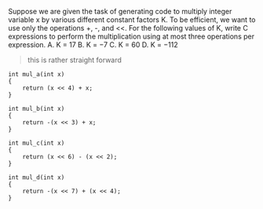 Suppose we are given the task of generating code to multiply integer variable x
by various different constant factors K. To be efficient, we want to use only the
operations +, -, and <<. For the following values of K, write C expressions to
perform the multiplication using at most three operations per expression.
A. K = 17
B. K = −7
C. K = 60
D. K = −112

> this is rather straight forward

```
int mul_a(int x)
{
    return (x << 4) + x;
}

int mul_b(int x)
{
    return -(x << 3) + x;
}

int mul_c(int x)
{
    return (x << 6) - (x << 2);
}

int mul_d(int x)
{
    return -(x << 7) + (x << 4);
}
```